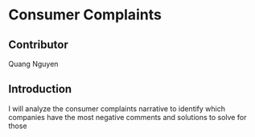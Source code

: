 # Consumer Complaints
## Contributor
<p> Quang Nguyen </p>

## Introduction
<p>I will analyze the consumer complaints narrative to identify which companies 
  have the most negative comments and solutions to solve for those </p>
